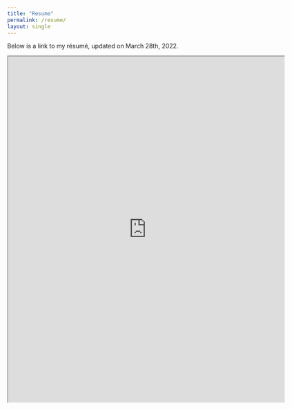 ```yaml
---
title: "Resume"
permalink: /resume/
layout: single
---
```


Below is a link to my résumé, updated on March 28th, 2022. 


<iframe src="https://drive.google.com/file/d/1RrYTaCpMVZzspq8kbC1dJdhwk6vXqnkP/preview" width="640" height="800"></iframe>